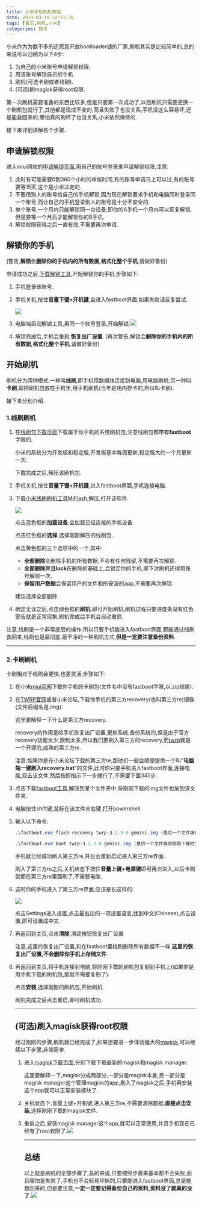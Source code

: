 ```yaml
---
title: 小米手机刷机教程
date: 2019-03-19 22:51:30
tags: [备忘,刷机,小米]
categories: 技术
---
```

小米作为为数不多的还愿意开放bootloader锁的厂家,刷机其实是比较简单的,总的来说可以归纳为以下4步:

1. 为自己的小米账号申请解锁权限.
2. 用该账号解锁自己的手机
3. 刷机(可选卡刷或者线刷).
4. (可选)刷magisk获得root权限.

第一次刷机需要准备的东西比较多,但是只要第一次成功了,以后刷机只需要更换一个刷机包就行了,其他都是现成不变的,而且失败了也没关系,手机没这么容易坏,还是能救回来的,哪怕真的刷坏了也没关系,小米依然保修的.

接下来详细讲解各个步骤.

<!-- more -->

## 申请解锁权限

进入miui网站的[申请解锁页面](http://www.miui.com/unlock/index.html),用自己的账号登录来申请解锁权限,注意:

1. 此时有可能需要0到360个小时的审核时间,有的账号申请马上可以过,有的账号要等15天,这个是小米决定的.
2. 不要借别人的账号给自己的手机解锁,因为现在解锁要求手机和电脑同时登录同一个账号,而让自己的手机登录别人的账号是十分不安全的.
3. 单个账号,一个月内只能解锁同一台设备,即你的A手机一个月内可以反复解锁,但是要等一个月后才能解锁你的B手机.
4. 解锁权限获得之后一直有效,不需要再次申请.

## 解锁你的手机

(警告,**解锁**会**删除你的手机内的所有数据,格式化整个手机**,请做好备份)

申请成功之后,[下载解锁工具](http://miuirom.xiaomi.com/rom/u1106245679/3.3.1212.33/miflash_unlock-3.3.1212.33.zip),开始解锁你的手机,步骤如下:

1. 手机登录该账号.

2. 手机关机,按住**音量下键+开机键**,会进入fastboot界面,如果失败请反复尝试.

   ![](http://www.miui.com/unlock/images/bl_apply_2.png)

3. 电脑端启动解锁工具,用同一个账号登录,开始解锁.![](https://i.loli.net/2019/03/19/5c9106a03faff.png)
4. 解锁完成后,手机会重启,**恢复出厂设置**.
(再次警告,解锁会**删除你的手机内的所有数据,格式化整个手机**,请做好备份)

## 开始刷机

 刷机分为两种模式,一种叫**线刷**,即手机用数据线连接到电脑,用电脑刷机;另一种叫**卡刷**,即把刷机包放在手机里,用手机刷机(当年是用内存卡的,所以叫卡刷).

接下来分别介绍.

### 1.线刷刷机

1. 在[线刷包下载页面](http://www.miui.com/shuaji-393.html)下载属于你手机的系统刷机包,注意线刷包都带有**fastboot**字眼的.

   小米的系统分为开发板和稳定版,开发板基本每周更新,稳定版大约一个月更新一次.

   下载完成之后,解压该刷机包.

2. 手机关机,按住**音量下键+开机键**,进入fastboot界面,手机连接电脑.

3. 下载[小米线刷刷机工具MiFlash](http://bigota.d.miui.com/tools/MiFlash2018-5-28-0.zip),解压,打开该软件.

   ![](https://i.loli.net/2019/03/20/5c911352c2331.png)

   点击蓝色框的**加载设备**,会加载已经连接的手机设备.

   点击红色框的**选择**,选择刚刚解压的线刷包.

   点击黄色框的三个选项中的一个,其中:

   - **全部删除**会删除手机的所有数据,不会有任何残留,不需要再次解锁.
   - **全部删除并且lock**在删除的基础上,会锁定你的手机,即下次刷机还得用账号解锁一次.
   - **保留用户数据**会保留用户的文件和所安装的app,不需要再次解锁.

   建议选择全部删除.

4. 确定无误之后,点击绿色框的**刷机**,即可开始刷机,刷机过程只要进度条没有红色警告就是正常现象,刷机完成后手机会自动重启.

注意,线刷是一个非常底层的操作,所以只要手机能进入fastboot界面,都能通过线刷救回来,线刷也是最彻底,最干净的一种刷机方式,**但是一定要注意备份资料**.

------

### 2.卡刷刷机

卡刷相对于线刷会更快,也更灵活,步骤如下:

1. 在小米[miui官网](http://www.miui.com/download.html)下载你手机的卡刷包(文件名中没有fastboot字眼,以.zip结尾).

2. 在[TWRP官网](https://twrp.me/Devices/Xiaomi/)或者小米论坛,下载你手机的第三方recovery(也叫第三方re)镜像(文件后缀名是.img).

   这里要解释一下什么是第三方recovery.

   recovery的作用是给手机恢复出厂设置,更新系统,备份系统的,但是由于官方recovery功能太少,限制太多,所以我们要刷入第三方的recovery,而[twrp](https://zh.wikipedia.org/wiki/TWRP)就是一个开源的,成熟的第三方re.

   注意:如果你是在小米论坛下载的第三方re,那他们一般会顺便提供一个叫"**电脑端一键刷入recovery.bat**"的文件,此时你只要手机进入fastboot界面,连接电脑,双击该文件,然后按照指示下一步就行了,不需要下面345步.

3. 点击下载[fastboot工具](https://dl.google.com/android/repository/platform-tools-latest-Windows.zip),解压到某个文件夹中,将刚刚下载的img文件也放到该文件夹.

4. 电脑按住shift键,鼠标在该文件夹右键,打开powershell.

5. 输入以下命令:

   ```powershell
   .\fastboot.exe flash recovery twrp-3.2.3-0-gemini.img (最后一个文件填你刚刚下载的文件的名称)
   ```

   ```powershell
   .\fastboot.exe boot twrp-3.2.3-0-gemini.img (最后一个文件填你刚刚下载的文件的名称)
   ```

   手机就已经成功刷入第三方re,并且会重新启动进入第三方re界面.

   刷入了第三方re之后,关机状态下按住**音量上键+电源键**即可再次进入,以后卡刷就都在第三方re里面刷了,不需要电脑.

6. 这时你的手机进入了第三方re界面,应该是长这样的:

   ![](https://upload.wikimedia.org/wikipedia/commons/thumb/f/fe/TWRP_2.7.0.0.png/360px-TWRP_2.7.0.0.png)

   点击Settings进入设置,点击最右边的一项设置语言,找到中文(Chinese),点击设置,即可设置成中文.

7. 再返回到主页,点击**清除**,滑动按钮恢复出厂设置

   注意,这里的恢复出厂设置,和在fastboot里线刷删除所有数据不一样,**这里的恢复出厂设置,不会删除你手机上存储文件**.

8. 再返回到主页,将手机连接到电脑,将刚刚下载的刷机包复制到手机上(如果你是用手机下载的刷机包,那就不需要复制了).

   点击**安装**,选择刚刚的刷机包,开始刷机.

   刷机完成之后点击重启,即可刷机成功.

   ------

   ## (可选)刷入magisk获得root权限

   经过刚刚的步骤,刷机就已经完成了,如果想要进一步体验强大的[magisk](https://sspai.com/post/53043),可以继续以下步骤,非常简单.

   1. 进入[magisk下载页面](https://github.com/topjohnwu/Magisk/releases),分别下载下载最新的magisk和magisk manager.

      这里要解释一下,magisk分成两部分,一部分是magisk本身,另一部分是magisk manager这个管理magisk的app,刷入了magisk之后,手机再安装这个app就可以正常安装模块了.

   2. 关机状态下,音量上键+开机键,进入第三方re,不需要清除数据,**直接点击安装**,选择刚刚下载的magisk文件.

   3. 重启之后,安装magisk manager这个app,就可以正常使用,并且手机现在已经有了root权限了.![](https://i.loli.net/2019/03/20/5c91e7e69e316.png)

      ------

      ## 总结

      以上就是刷机的全部步骤了,总的来说,只要按照步骤来基本都不会失败,而且哪怕是失败了,手机也不会轻易坏掉的,只要能进入fastboot界面,总是能救回来的,但是要注意,**一定一定要记得备份自己的资料,资料没了就真的没了**.![](https://i.loli.net/2019/03/21/5c93791231408.jpg)
